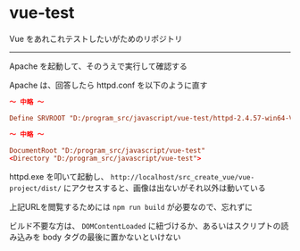 # vue-test
Vue をあれこれテストしたいがためのリポジトリ

---

Apache を起動して、そのうえで実行して確認する

Apache は、回答したら httpd.conf を以下のように直す

```conf
～ 中略 ～

Define SRVROOT "D:/program_src/javascript/vue-test/httpd-2.4.57-win64-VS17/Apache24"

～ 中略 ～

DocumentRoot "D:/program_src/javascript/vue-test"
<Directory "D:/program_src/javascript/vue-test">
```

httpd.exe を叩いて起動し、 `http://localhost/src_create_vue/vue-project/dist/` にアクセスすると、画像は出ないがそれ以外は動いている

上記URLを閲覧するためには `npm run build` が必要なので、忘れずに

ビルド不要な方は、 `DOMContentLoaded` に紐づけるか、あるいはスクリプトの読み込みを body タグの最後に置かないといけない
